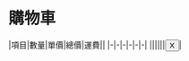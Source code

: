 # 購物車
<div id="flame" markdown="1">
|項目|數量|單價|總價|運費||
|-|-|-|-|-|-|
||||||<button>X</button>|

</div>
<script>
(function() {var tbody=document.all.flame.querySelector('table').tBodies[0], button=tbody.querySelector('button').outerHTML; tbody.innerHTML=''; (localStorage.getItem('cart')||'').split('\n').forEach(function(el) {el=el.split(','); if (el.length==3) {fetch(el[2]+'.csv').then(v=>v.text()).then(v=>{v=v.split(','); tbody.innerHTML+='<tr>'+['', v[3]?el[0]+'<small>'+v[3]+'</small>':el[0], el[1], v[0], v[2]?Function('n, p', 'return '+(v[2][0]=='"'?(v[2].match(/^"(.*)"$/)||[])[1]:v[2]))(v[0], el[1]):v[0]*el[1], v[1], button].join('<td>');});}});})();
</script>
